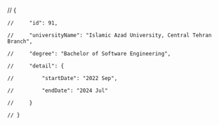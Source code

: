 // {

    //     "id": 91,

    //     "universityName": "Islamic Azad University, Central Tehran Branch",

    //     "degree": "Bachelor of Software Engineering",

    //     "detail": {

    //         "startDate": "2022 Sep",

    //         "endDate": "2024 Jul"

    //     }

    // }
